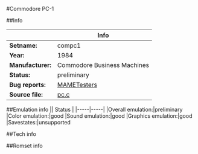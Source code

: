 #Commodore PC-1

##Info

||Info|
|-----|-----|
|**Setname:**|compc1
|**Year:**|1984
|**Manufacturer:**|Commodore Business Machines
|**Status:**|preliminary
|**Bug reports:**|[MAMETesters](http://mametesters.org/view_all_set.php?type=1&temporary=y&search=pc.c)
|**Source file:**|[pc.c](https://github.com/mamedev/mame/blob/master/src/mess/drivers/pc.c)

##Emulation info
|| Status |
|-----|-----|
|Overall emulation:|preliminary
|Color emulation:|good
|Sound emulation:|good
|Graphics emulation:|good
|Savestates:|unsupported

##Tech info

##Romset info

<!--- START OF EDITED COMMENT DO NOT TOUCH TEXT ABOVE-->
